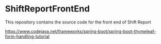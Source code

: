 # ShiftReportFrontEnd
This repository contains the source code for the front end of Shift Report 

https://www.codejava.net/frameworks/spring-boot/spring-boot-thymeleaf-form-handling-tutorial

